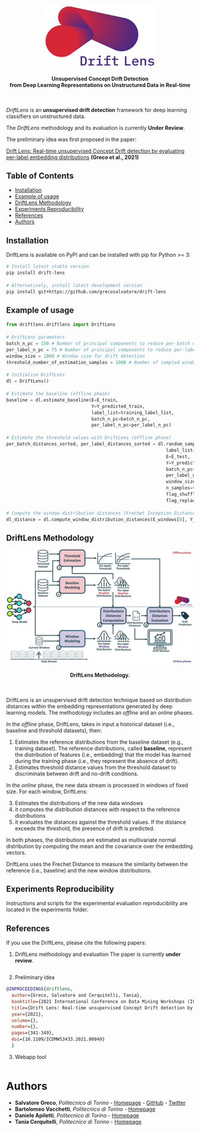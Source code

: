 #
<div align="center">
  <img src="docs/source/_static/Drift_Lens_Logo.png" width="300"/>
  <h4>Unsupervised Concept Drift Detection <br> from Deep Learning
Representations on Unstructured Data in Real-time</h4>
</div>
<br/>


*DriftLens* is an **unsupervised drift detection** framework for deep learning classifiers on unstructured data.

The *DriftLens* methodology and its evaluation is currently **Under Review**.


The preliminary idea was first proposed in the paper:

[Drift Lens: Real-time unsupervised Concept Drift detection by evaluating per-label embedding distributions](https://ieeexplore.ieee.org/document/9679880) **(Greco et al., 2021)**



## Table of Contents
- [Installation](#installation)
- [Example of usage](#example-of-usage)
- [DriftLens Methodology](#driftlens-methodology)
- [Experiments Reproducibility](#experiments-reproducibility)
- [References](#references)
- [Authors](#authors)

## Installation
DriftLens is available on PyPI and can be installed with pip for Python >= 3:
```bash
# Install latest stable version
pip install drift-lens

# Alternatively, install latest development version
pip install git+https://github.com/grecosalvatore/drift-lens
```

## Example of usage
```python
from driftlens.driftlens import DriftLens

# DriftLens parameters
batch_n_pc = 150 # Number of principal components to reduce per-batch embeddings
per_label_n_pc = 75 # Number of principal components to reduce per-label embeddings
window_size = 1000 # Window size for drift detection
threshold_number_of_estimation_samples = 1000 # Number of sampled windows to estimate the threshold values

# Initialize DriftLens
dl = DriftLens()

# Estimate the baseline (offline phase)
baseline = dl.estimate_baseline(E=E_train,
                                Y=Y_predicted_train,
                                label_list=training_label_list,
                                batch_n_pc=batch_n_pc,
                                per_label_n_pc=per_label_n_pc)

# Estimate the threshold values with DriftLens (offline phase)
per_batch_distances_sorted, per_label_distances_sorted = dl.random_sampling_threshold_estimation(
                                                            label_list=training_label_list,
                                                            E=E_test,
                                                            Y=Y_predicted_test,
                                                            batch_n_pc=batch_n_pc,
                                                            per_label_n_pc=per_label_n_pc,
                                                            window_size=window_size,
                                                            n_samples=threshold_number_of_estimation_samples,
                                                            flag_shuffle=True,
                                                            flag_replacement=True)

# Compute the window distribution distances (Frechet Inception Distance) with DriftLens
dl_distance = dl.compute_window_distribution_distances(E_windows[0], Y_predicted_windows[0])

```

## DriftLens Methodology
<div align="center">
  <img src="docs/source/_static/drift-lens-architecture.png" width="600"/>
  <h4>DriftLens Methodology.</h4>
</div>
<br/>

DriftLens is an unsupervised drift detection technique based on distribution distances within the embedding representations generated by deep learning models.
The methodology includes an *offline* and an *online* phases. 


In the *offline* phase, DriftLens, takes in input a historical dataset (i.e., baseline and threshold datasets), then: 

1) Estimates the reference distributions from the baseline dataset (e.g., training dataset). The reference
distributions, called **baseline**, represent the distribution of features (i.e., embedding) that the model has learned during the training phase (i.e., they represent the absence of drift).
2) Estimates threshold distance values from the threshold dataset to discriminate between drift and no-drift conditions.

In the *online* phase, the new data stream is processed in windows of fixed size. For each window, DriftLens:

3) Estimates the distributions of the new data windows 
4) it computes the distribution distances with respect to the reference distributions
5) it evaluates the distances against the threshold values.  If the distance exceeds the threshold, the presence of drift is predicted.

In both phases, the distributions are estimated as multivariate normal distribution by computing the mean and the covariance over the embedding vectors.

DriftLens uses the Frechet Distance to measure the similarity between the reference (i.e., baseline) and the new window distributions.

## Experiments Reproducibility
Instructions and scripts for the experimental evaluation reproducibility are located in the experiments folder.

## References
If you use the DriftLens, please cite the following papers:

1) DriftLens methodology and evaluation
The paper is currently **under review**.
```bibtex
```

2) Preliminary idea
```bibtex
@INPROCEEDINGS{driftlens,
  author={Greco, Salvatore and Cerquitelli, Tania},
  booktitle={2021 International Conference on Data Mining Workshops (ICDMW)}, 
  title={Drift Lens: Real-time unsupervised Concept Drift detection by evaluating per-label embedding distributions}, 
  year={2021},
  volume={},
  number={},
  pages={341-349},
  doi={10.1109/ICDMW53433.2021.00049}
  }
```

3) Webapp tool
```bibtex
```

# Authors

- **Salvatore Greco**, *Politecnico di Torino* - [Homepage](https://grecosalvatore.github.io/) - [GitHub](https://github.com/grecosalvatore) - [Twitter](https://twitter.com/_salvatoregreco)
- **Bartolomeo Vacchetti**, *Politecnico di Torino* - [Homepage]()
- **Daniele Apiletti**, *Politecnico di Torino* - [Homepage](https://www.polito.it/en/staff?p=daniele.apiletti)
- **Tania Cerquitelli**, *Politecnico di Torino* - [Homepage](https://dbdmg.polito.it/dbdmg_web/people/tania-cerquitelli/)